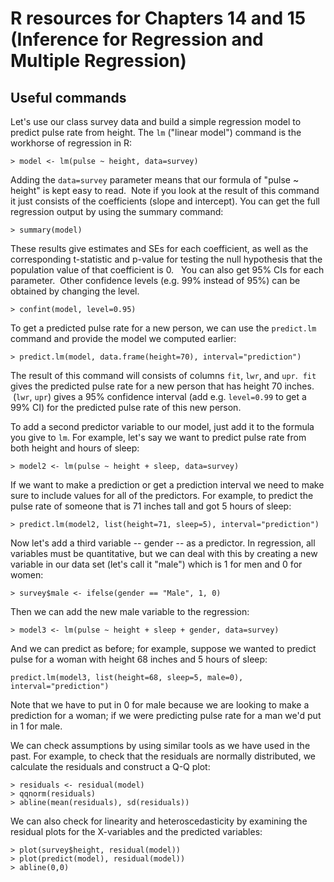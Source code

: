 # R resources for Chapters 14 and 15 (Inference for Regression and Multiple Regression)

## Useful commands

Let's use our class survey data and build a simple regression model to predict pulse rate from height. The `lm` ("linear model") command is the workhorse of regression in R:

	> model <- lm(pulse ~ height, data=survey)

Adding the `data=survey` parameter means that our formula of "pulse ~ height" is kept easy to read.  Note if you look at the result of this command it just consists of the coefficients (slope and intercept). You can get the full regression output by using the summary command:

	> summary(model)

These results give estimates and SEs for each coefficient, as well as the corresponding t-statistic and p-value for testing the null hypothesis that the population value of that coefficient is 0.   You can also get 95% CIs for each parameter.  Other confidence levels (e.g. 99% instead of 95%) can be obtained by changing the level.

	> confint(model, level=0.95)

To get a predicted pulse rate for a new person, we can use the `predict.lm` command and provide the model we computed earlier:

	> predict.lm(model, data.frame(height=70), interval="prediction")

The result of this command will consists of columns `fit`, `lwr`, and `upr`.  `fit` gives the predicted pulse rate for a new person that has height 70 inches.  (`lwr`, `upr`) gives a 95% confidence interval (add e.g. `level=0.99` to get a 99% CI) for the predicted pulse rate of this new person.

To add a second predictor variable to our model, just add it to the formula you give to `lm`. For example, let's say we want to predict pulse rate from both height and hours of sleep:

	> model2 <- lm(pulse ~ height + sleep, data=survey)

If we want to make a prediction or get a prediction interval we need to make sure to include values for all of the predictors. For example, to predict the pulse rate of someone that is 71 inches tall and got 5 hours of sleep:

	> predict.lm(model2, list(height=71, sleep=5), interval="prediction")

Now let's add a third variable -- gender -- as a predictor. In regression, all variables must be quantitative, but we can deal with this by creating a new variable in our data set (let's call it "male") which is 1 for men and 0 for women:

	> survey$male <- ifelse(gender == "Male", 1, 0)

Then we can add the new male variable to the regression:

	> model3 <- lm(pulse ~ height + sleep + gender, data=survey)

And we can predict as before; for example, suppose we wanted to predict pulse for a woman with height 68 inches and 5 hours of sleep:

	predict.lm(model3, list(height=68, sleep=5, male=0), interval="prediction")

Note that we have to put in 0 for male because we are looking to make a prediction for a woman; if we were predicting pulse rate for a man we'd put in 1 for male.

We can check assumptions by using similar tools as we have used in the past. For example, to check that the residuals are normally distributed, we calculate the residuals and construct a Q-Q plot:

	> residuals <- residual(model)  
	> qqnorm(residuals)  
	> abline(mean(residuals), sd(residuals))

We can also check for linearity and heteroscedasticity by examining the residual plots for the X-variables and the predicted variables:

	> plot(survey$height, residual(model))
	> plot(predict(model), residual(model))
	> abline(0,0)